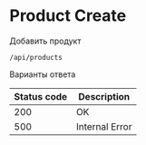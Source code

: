 Product Create
===================

Добавить продукт

```shell title="Method <span class='color-method'>POST</span>"
/api/products
```

Варианты ответа

| Status code                          | Description    |
|--------------------------------------|----------------|
| <span class='color-200'>200</span>   | OK             |
| <span class='color-error'>500</span> | Internal Error |